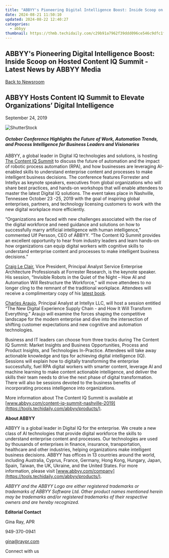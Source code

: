 ```yaml
---
title: "ABBYY's Pioneering Digital Intelligence Boost: Inside Scoop on Hosted Content IQ Summit - Latest News by ABBYY Media"
date: 2024-08-21 11:50:10
updated: 2024-08-22 12:40:27
categories:
  - abbyy
thumbnail: https://thmb.techidaily.com/c29b91a7962f39ddd096ce546c9dfc1fb01c0ff8da863bde22cbea6330385384.jpg
---
```


## ABBYY's Pioneering Digital Intelligence Boost: Inside Scoop on Hosted Content IQ Summit - Latest News by ABBYY Media

[Back to Newsroom](https://tools.techidaily.com/abbyy/products/)

## ABBYY Hosts Content IQ Summit to Elevate Organizations’ Digital Intelligence

September 24, 2019

![ShutterStock](https://content.abbyy.com/-/media/project/abbyy/abbyy/branchtemplates/shutterstock_1272462163_1296-x-729.jpg?h=729&iar=0&w=1296)

#### _October Conference Highlights the Future of Work, Automation Trends, and Process Intelligence for Business Leaders and Visionaries_ 

  
ABBYY, a global leader in Digital IQ technologies and solutions, is hosting [The Content IQ Summit](https://tools.techidaily.com/abbyy/products/) to discuss the future of automation and the impact of robotic process automation (RPA), and how businesses are leveraging AI-enabled skills to understand enterprise content and processes to make intelligent business decisions. The conference features Forrester and Intellyx as keynote speakers, executives from global organizations who will share best practices, and hands-on workshops that will enable attendees to master the latest Digital IQ solutions. The event takes place in Nashville, Tennessee October 23 -25, 2019 with the goal of inspiring global enterprises, partners, and technology licensing customers to work with the new digital workplace more efficiently.

“Organizations are faced with new challenges associated with the rise of the digital workforce and need guidance and solutions on how to successfully marry artificial intelligence with human intelligence,” commented Ulf Persson, CEO of ABBYY. “The Content IQ Summit provides an excellent opportunity to hear from industry leaders and learn hands-on how organizations can equip digital workers with cognitive skills to understand enterprise content and processes to make intelligent business decisions.”

[Craig Le Clair](https://tools.techidaily.com/abbyy/products/), Vice President, Principal Analyst Service Enterprise Architecture Professionals at Forrester Research, is the keynote speaker. His session, “Invisible Robots in the Quiet of the Night – How AI and Automation Will Restructure the Workforce,” will move attendees to no longer cling to the remnant of the traditional workplace. Attendees will receive a complimentary copy of his [latest book](https://www.amazon.com/gp/product/B07S71W6LV/ref=dbs%5Fa%5Fdef%5Frwt%5Fhsch%5Fvapi%5Ftkin%5Fp1%5Fi0 "Craig Le Clair: Invisible Robots in the Quiet of the Night: How AI and Automation Will Restructure the Workforce").

[Charles Araujo](https://tools.techidaily.com/abbyy/products/), Principal Analyst at Intellyx LLC, will host a session entitled “The New Digital Experience Supply Chain - and How It Will Transform Everything.” Araujo will examine the forces shaping the competitive landscape for the modern enterprise and dive into the intersection of shifting customer expectations and new cognitive and automation technologies.

Business and IT leaders can choose from three tracks during The Content IQ Summit: Market Insights and Business Opportunities, Process and Product Insights, and Technologies In-Practice. Attendees will take away actionable knowledge and tips for achieving digital intelligence (IQ). Sessions will explain how to digitally transforming the enterprise successfully, fuel RPA digital workers with smarter content, leverage AI and machine learning to make content actionable intelligence, and deliver the skills their team needs to drive the next phase of digital transformation. There will also be sessions devoted to the business benefits of incorporating process intelligence into organizations.

More information about The Content IQ Summit is available at [www.abbyy.com/content-iq-summit-nashville-2019](https://tools.techidaily.com/abbyy/products/).

  
**About ABBYY**

ABBYY is a global leader in Digital IQ for the enterprise. We create a new class of AI technologies that provide digital workforce the skills to understand enterprise content and processes. Our technologies are used by thousands of enterprises in finance, insurance, transportation, healthcare and other industries, helping organizations make intelligent business decisions. ABBYY has offices in 13 countries around the world, including Australia, Cyprus, France, Germany, Hong Kong, Hungary, Japan, Spain, Taiwan, the UK, Ukraine, and the United States. For more information, please visit [www.abbyy.com/company](https://tools.techidaily.com/abbyy/products/).

_ABBYY and the ABBYY Logo are either registered trademarks or trademarks of ABBYY Software Ltd. Other product names mentioned herein may be trademarks and/or registered trademarks of their respective owners and are hereby recognized._

**Editorial Contact**

Gina Ray, APR

949-370-0941

[gina@raypr.com](https://tools.techidaily.com/abbyy/products/)

Connect with us

<ins class="adsbygoogle"
     style="display:block"
     data-ad-format="autorelaxed"
     data-ad-client="ca-pub-7571918770474297"
     data-ad-slot="1223367746"></ins>



<ins class="adsbygoogle"
     style="display:block"
     data-ad-client="ca-pub-7571918770474297"
     data-ad-slot="8358498916"
     data-ad-format="auto"
     data-full-width-responsive="true"></ins>

